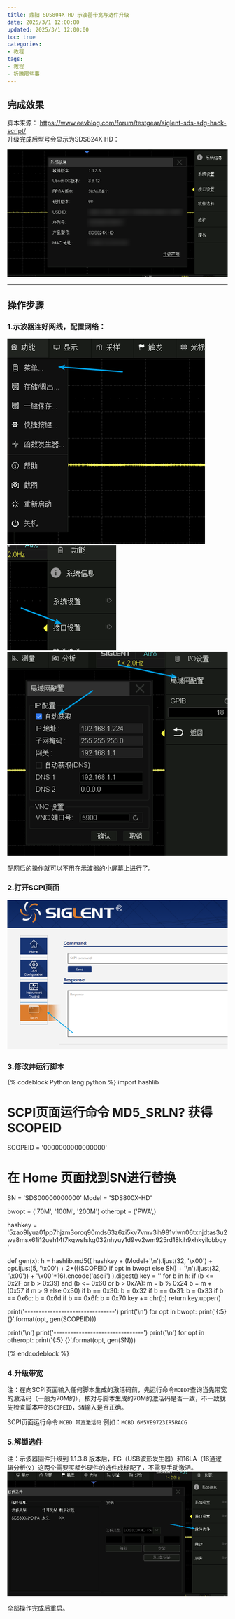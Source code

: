 ```yaml
---
title: 鼎阳 SDS804X HD 示波器带宽与选件升级
date: 2025/3/1 12:00:00
updated: 2025/3/1 12:00:00
toc: true
categories:
- 教程
tags:
- 教程
- 折腾那些事
---
```


## 完成效果

脚本来源： https://www.eevblog.com/forum/testgear/siglent-sds-sdg-hack-script/  
升级完成后型号会显示为SDS824X HD：  

![](/pictures/SDS804X-HD-Upgrade/1.png)  

-------

<!--more--> 

## 操作步骤

### 1.示波器连好网线，配置网络：  

![](/pictures/SDS804X-HD-Upgrade/2.png)  
![](/pictures/SDS804X-HD-Upgrade/3.png)  
![](/pictures/SDS804X-HD-Upgrade/4.png)  

配网后的操作就可以不用在示波器的小屏幕上进行了。  

### 2.打开SCPI页面
![](/pictures/SDS804X-HD-Upgrade/5.png)  

### 3.修改并运行脚本

{% codeblock Python lang:python %}
import hashlib

# SCPI页面运行命令 MD5_SRLN? 获得SCOPEID
SCOPEID = '0000000000000000'

# 在 Home 页面找到SN进行替换
SN = 'SDS00000000000'
Model = 'SDS800X-HD'

bwopt = ('70M', '100M', '200M')
otheropt = ('PWA',)

hashkey = '5zao9lyua01pp7hjzm3orcq90mds63z6zi5kv7vmv3ih981vlwn06txnjdtas3u2wa8msx61i12ueh14t7kqwsfskg032nhyuy1d9vv2wm925rd18kih9xhkyilobbgy'

def gen(x):
    h = hashlib.md5((
        hashkey +
        (Model+'\n').ljust(32, '\x00') +
        opt.ljust(5, '\x00') +
        2*(((SCOPEID if opt in bwopt else SN) + '\n').ljust(32, '\x00')) + '\x00'*16).encode('ascii')
    ).digest()
    key = ''
    for b in h:
        if (b <= 0x2F or b > 0x39) and (b <= 0x60 or b > 0x7A):
            m = b % 0x24
            b = m + (0x57 if m > 9 else 0x30)
        if b == 0x30:
            b = 0x32
        if b == 0x31:
            b = 0x33
        if b == 0x6c:
            b = 0x6d
        if b == 0x6f:
            b = 0x70
        key += chr(b)
    return key.upper()

print('--------------------------------')
print('\n')
for opt in bwopt:
    print('{:5} {}'.format(opt, gen(SCOPEID)))

print('\n')
print('--------------------------------')
print('\n')
for opt in otheropt:
    print('{:5} {}'.format(opt, gen(SN)))

{% endcodeblock %}

### 4.升级带宽
注：在向SCPI页面输入任何脚本生成的激活码前，先运行命令`MCBD?`查询当先带宽的激活码（一般为70M的），核对与脚本生成的70M的激活码是否一致，不一致就先检查脚本中的`SCOPEID`，`SN`输入是否正确。  

SCPI页面运行命令 `MCBD 带宽激活码` 例如：`MCBD 6M5VE9723IR5RACG`

### 5.解锁选件
注：示波器固件升级到 1.1.3.8 版本后，FG（USB波形发生器）和16LA（16通逻辑分析仪）这两个需要买额外硬件的选件成标配了，不需要手动激活。  
![](/pictures/SDS804X-HD-Upgrade/6.png)  

全部操作完成后重启。